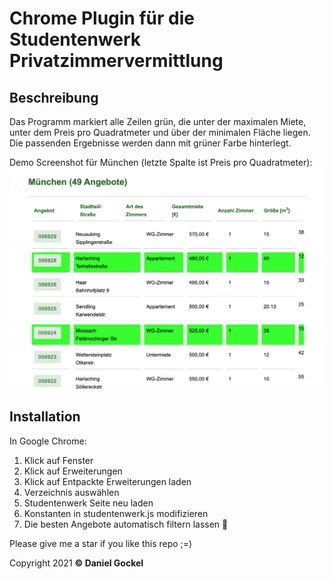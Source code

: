 # Chrome Plugin für die Studentenwerk Privatzimmervermittlung

## Beschreibung

Das Programm markiert alle Zeilen grün, die unter der maximalen Miete, unter dem Preis pro Quadratmeter und über der minimalen Fläche liegen. Die passenden Ergebnisse werden dann mit grüner Farbe hinterlegt.

Demo Screenshot für München (letzte Spalte ist Preis pro Quadratmeter):
<img src='demo-images/screenshot.png'>

## Installation

In Google Chrome:
1. Klick auf Fenster
2. Klick auf Erweiterungen
3. Klick auf Entpackte Erweiterungen laden
4. Verzeichnis auswählen
5. Studentenwerk Seite neu laden
6. Konstanten in studentenwerk.js modifizieren
7. Die besten Angebote automatisch filtern lassen  🎉


Please give me a star if you like this repo ;=)

Copyright 2021 **© Daniel Gockel**